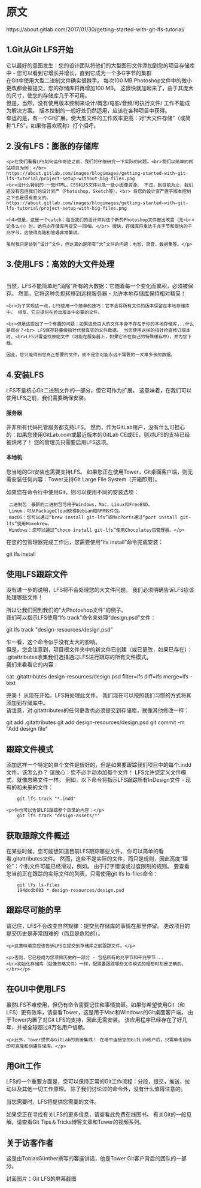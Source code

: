 <h1>原文</h1>
	https://about.gitlab.com/2017/01/30/getting-started-with-git-lfs-tutorial/
<h2>1.Git从Git LFS开始</h2>
<p>	它以最好的意图发生：您的设计团队将他们的大型图形文件添加到您的项目存储库中 - 您可以看到它增长并增长，直到它成为一个多G字节的集群
	<br>在Git中使用大型二进制文件确实很棘手。 每次100 MB Photoshop文件中的微小更改都会被提交，您的存储库将再增加100 MB。 这很快就加起来了，由于其庞大的尺寸，使您的存储库几乎不可用。
	<br>但是，当然，没有使用版本控制来设计/概念/电影/音频/可执行文件/ <other-large-file-use-case>工作不能成为解决方案。 版本控制的一般好处仍然适用，应该在各种项目中获得。
	<br>幸运的是，有一个Git扩展，使大型文件的工作效率更高：对“大文件存储”（或简称“LFS”，如果你喜欢昵称）打个招呼。</p>
<h2>2.没有LFS：膨胀的存储库</h2>

	<p>在我们看看LFS如何运作奇迹之前，我们将仔细研究一下实际的问题。<br>我们以简单的网站项目为例：</br>
	https://about.gitlab.com/images/blogimages/getting-started-with-git-lfs-tutorial/project-setup-without-big-files.png 
	<br>没什么特别的:一些HTML，CSS和JS文件以及一些小图像资源。 不过，到目前为止，我们还没有包括我们的设计资产（Photoshop，Sketch等）。<br> 将您的设计资产置于版本控制之下也是很有意义的。
	https://about.gitlab.com/images/blogimages/getting-started-with-git-lfs-tutorial/project-setup-with-big-files.png

	<h4>但是，这是一个catch：每当我们的设计师对这个新的Photoshop文件做出改变（无<br>论多么小）时，她将向存储库再提交一百MB。</br> 很快，存储库将重达千兆字节和很快的千兆字节，这使得克隆和管理非常繁琐。

	虽然我只是谈到“设计”文件，但这真的是所有“大”文件的问题：电影，录音，数据集等。</p>

<h2>3.使用LFS：高效的大文件处理</h2> 
<p>
	<br>当然，LFS不能简单地“消除”所有的大数据：它随着每一个变化而累积，必须被保存。 然而，它将这种负担转移到远程服务器 - 允许本地存储库保持相对精简！

	<br>为了实现这一点，LFS使用一个简单的技巧：它不会将所有文件的版本保留在本地存储库中。 相反，它只提供在检出版本中必要的文件。

	<br>但是这提出了一个有趣的问题：如果这些巨大的文件本身不存在于你的本地存储库...什么是现在？<br> LFS保存轻量级指针代替真实的文件数据。 当您使用这样的指针检查修订版本时，<br>LFS只需查找原始文件（可能在服务器上，如果它不在自己的特殊缓存中），并为您下载。

	因此，您只能得到您真正想要的文件，而不是您可能永远不需要的一大堆多余的数据。
</p>
<h2>4.安装LFS</h2>
<p>LFS不是核心Git二进制文件的一部分，但它可作为扩展。 这意味着，在我们可以使用LFS之前，我们需要确保安装。</p>
<h4>服务器</h4>
	<p>并非所有代码托管服务都支持LFS。 然而，作为GitLab用户，没有什么可担心的：如果您使用GitLab.com或最近版本的GitLab CE或EE，则对LFS的支持已经被烘烤了！ 您的管理员只需要启用LFS选项。</p>

<h4>本地机</h4>
	<p>您当地的Git安装也需要支持LFS。 如果您正在使用Tower，Git桌面客户端，则无需安装任何内容：Tower支持Git Large File System（开箱即用）。

<p>如果您在命令行中使用Git，则可以使用不同的安装选项：</p>

	 二进制包：最新的二进制包可用于Windows，Mac，Linux和FreeBSD。
     Linux：可从PackageCloud获得Debian和RPM软件包。
     macOS：您可以通过“brew install git-lfs”或MacPorts通过“port install git-lfs”使用Homebrew。
     Windows：您可以通过“choco install git-lfs”使用Chocolatey包管理器。</p>
	
<p>在您的包管理器完成工作后，您需要使用“lfs install”命令完成安装：</p>
		git lfs install

<h2>使用LFS跟踪文件</h2>
<p>没有进一步的说明，LFS将不会处理您的大文件问题。 我们必须明确告诉LFS应该处理哪些文件！</p>
<p>所以让我们回到我们的“大Photoshop文件”的例子。<br> 我们可以指示LFS使用“lfs track”命令来处理“design.psd”文件：</br></p
>
		git lfs track "design-resources/design.psd"

<p>乍一看，这个命令似乎没有太大的影响。<br> 但是，您会注意到，项目根文件夹中的新文件已创建（或已更改，如果已存在）：</br>.gitattributes收集我们选择通过LFS进行跟踪的所有文件模式。<br> 我们来看看它的内容：</br></p>	
		cat .gitattributes 
		design-resources/design.psd filter=lfs diff=lfs merge=lfs -text
	
<p> 完美！ 从现在开始，LFS将处理此文件。 我们现在可以按照我们习惯的方式将其添加到存储库中。<br> 请注意，对.gitattributes的任何更改也必须提交到存储库，就像其他修改一样：</p>
		git add .gitattributes
		git add design-resources/design.psd
		git commit -m "Add design file"

<h2>跟踪文件模式</h2>
	<p>添加这样一个特定的单个文件是很好的，但是如果要跟踪我们项目中的每个.indd文件，该怎么办？ 请放心：您不必手动添加每个文件！ LFS允许您定义文件模式，就像忽略文件一样。 例如，以下命令将指示LFS跟踪所有InDesign文件 - 现有的和未来的文件：</p>
		
		git lfs track "*.indd"

	<p>你也可以告诉LFS跟踪整个目录的内容：</p>
		git lfs track "design-assets/*"

<h2>获取跟踪文件概述</h2>
	<p>在某些时候，您可能想知道目前LFS跟踪哪些文件。 你可以简单的看看.gitattributes文件。 然而，这些不是实际的文件，而只是规则，因此高度“理论”：个别文件可能已经滑过，例如。 由于打字错误或过度限制的规则。
	要查看您当前正在跟踪的实际文件的列表，只需使用git lfs ls-files命令：</p>
	
		git lfs ls-files
		194dcdb603 * design-resources/design.psd

<h2>跟踪尽可能的早</h2>
	<p> 请记住，LFS不会改变自然规律：提交到存储库的事情在那里停留。 更改项目的提交历史是非常困难的（而且是危险的）。</p>
	
	<p>这意味着您应该告诉LFS在提交到存储库之前跟踪文件。</p>
	
	<p>否则，它已经成为您项目历史的一部分 - 包括所有的兆字节和千兆字节...
	<br>初始化存储库（就像忽略文件）一样，配置要跟踪哪些文件模式的理想时刻是正确的。</br></p>

<h2>在GUI中使用LFS</h2>
	<p>虽然LFS不难使用，但仍有命令需要记住和事情搞砸。如果你希望使用Git（和LFS）更有效率，请查看Tower，这是用于Mac和Windows的Git桌面客户端。 由于Tower内置了对Git LFS的支持，因此无需安装。 该应用程序已经存在了好几年，并被全球超过8万名用户信赖。</p>
	
	<p>此外，Tower提供与GitLab的直接集成！ 在塔中连接您的GitLab帐户后，只需单击鼠标即可克隆和创建存储库。</p>

<h2>用Git工作</h2>
	<p>LFS的一个重要方面是，您可以保持正常的Git工作流程：分段，提交，推送，拉动以及其他一切工作原理。 除了我们讨论过的命令外，没有什么值得注意的。</p>
	<p>当您需要时，LFS将提供您需要的文件。</p>
	<p>如果您正在寻找有关LFS的更多信息，请查看此免费在线图书。 有关Git的一般见解，请查看Git Tips＆Tricks博客文章和Tower的视频系列。</p>

<h2>关于访客作者</h2>
	<p>这是由TobiasGünther撰写的客座讲话，他是Tower Git客户背后的团队的一部分。</p>
	<p>封面图片：Git LFS的屏幕截图</p>
